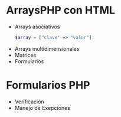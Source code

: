 # ArraysPHP con HTML
- Arrays asociativos
   ```php
  $array = ["clave" => "valor"]:
   ```
- Arrays multidimensionales
- Matrices
- Formularios

# Formularios PHP

- Verificación
- Manejo de Exepciones
